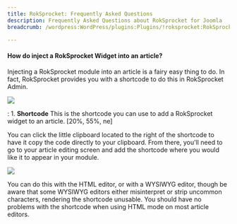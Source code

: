 ```yaml
---
title: RokSprocket: Frequently Asked Questions
description: Frequently Asked Questions about RokSprocket for Joomla
breadcrumb: /wordpress:WordPress/plugins:Plugins/!roksprocket:RokSprocket

---
```


#### How do inject a RokSprocket Widget into an article?
Injecting a RokSprocket module into an article is a fairy easy thing to do. In fact, RokSprocket provides you with a shortcode to do this in RokSprocket Admin.

![][features1]

:   1. **Shortcode** This is the shortcode you can use to add a RokSprocket widget to an article. [20%, 55%, ne]

You can click the little clipboard located to the right of the shortcode to have it copy the code directly to your clipboard. From there, you'll need to go to your article editing screen and add the shortcode where you would like it to appear in your module.

![][module_3]

You can do this with the HTML editor, or with a WYSIWYG editor, though be aware that some WYSIWYG editors either misinterpret or strip uncommon characters, rendering the shortcode unusable. You should have no problems with the shortcode when using HTML mode on most article editors.

[module_1]: assets/add_module_to_article_1.png
[module_2]: assets/add_module_to_article_2.png
[module_3]: assets/add_module_to_article_3.png
[features1]: assets/wp_roksprocket_features_1.png